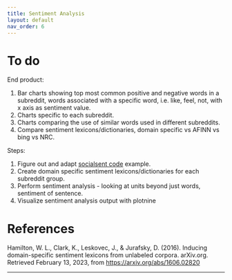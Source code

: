 ```yaml
---
title: Sentiment Analysis
layout: default
nav_order: 6
---
```

# To do

End product:
1. Bar charts showing top most common positive and negative words in a subreddit, words associated with a specific word, i.e. like, feel, not, with x axis as sentiment value.
2. Charts specific to each subreddit.
3. Charts comparing the use of similar words used in different subreddits.
4. Compare sentiment lexicons/dictionaries, domain specific vs AFINN vs bing vs NRC.

Steps:
1. Figure out and adapt [socialsent code](https://github.com/williamleif/socialsent) example.
2. Create domain specific sentiment lexicons/dictionaries for each subreddit group.
3. Perform sentiment analysis - looking at units beyond just words, sentiment of sentence.
4. Visualize sentiment analysis output with plotnine



# References
Hamilton, W. L., Clark, K., Leskovec, J., &amp; Jurafsky, D. (2016). Inducing domain-specific sentiment lexicons from unlabeled corpora. arXiv.org. Retrieved February 13, 2023, from https://arxiv.org/abs/1606.02820 

---